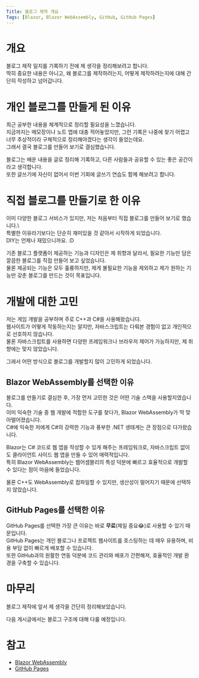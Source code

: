 ```yaml
---
Title: 블로그 제작 개요
Tags: [Blazor, Blazor WebAssembly, GitHub, GitHub Pages]
---
```


# 개요

블로그 제작 일지를 기록하기 전에 제 생각을 정리해보려고 합니다.\
딱히 중요한 내용은 아니고, 왜 블로그를 제작하려는지, 어떻게 제작하려는지에 대해 간단히 작성하고 넘어갑니다.

# 개인 블로그를 만들게 된 이유

최근 공부한 내용을 체계적으로 정리할 필요성을 느꼈습니다.\
지금까지는 메모장이나 노트 앱에 대충 적어놓았지만, 그런 기록은 나중에 찾기 어렵고 너무 추상적이라 구체적으로 정리해야겠다는 생각이 들었는데요.\
그래서 결국 블로그를 만들어 보기로 결심했습니다.

블로그는 배운 내용을 글로 정리해 기록하고, 다른 사람들과 공유할 수 있는 좋은 공간이라고 생각합니다.\
또한 글쓰기에 자신이 없어서 이번 기회에 글쓰기 연습도 함께 해보려고 합니다.

# 직접 블로그를 만들기로 한 이유

이미 다양한 블로그 서비스가 있지만, 저는 처음부터 직접 블로그를 만들어 보기로 했습니다.\  
특별한 이유라기보다는 단순히 재미있을 것 같아서 시작하게 되었습니다.\
DIY는 언제나 재밌으니까요. :D

기존 블로그 플랫폼이 제공하는 기능과 디자인은 제 취향과 달라서, 필요한 기능만 담은 깔끔한 블로그를 직접 만들어 보고 싶었습니다.\
물론 제공되는 기능은 모두 훌륭하지만, 제게 불필요한 기능을 제외하고 제가 원하는 기능만 갖춘 블로그를 만드는 것이 목표입니다.

# 개발에 대한 고민

저는 게임 개발을 공부하며 주로 C++과 C#을 사용해왔습니다.\
웹사이트가 어떻게 작동하는지는 알지만, 자바스크립트는 다뤄본 경험이 없고 개인적으로 선호하지 않습니다.\
물론 자바스크립트를 사용하면 다양한 프레임워크나 브라우저 제어가 가능하지만, 제 취향에는 맞지 않았습니다.

그래서 어떤 방식으로 블로그를 개발할지 많이 고민하게 되었습니다.

## Blazor WebAssembly를 선택한 이유

블로그를 만들기로 결심한 후, 가장 먼저 고민한 것은 어떤 기술 스택을 사용할지였습니다.\
이미 익숙한 기술 중 웹 개발에 적합한 도구를 찾다가, Blazor WebAssembly가 딱 맞아떨어졌습니다.\
C#에 익숙한 저에게 C#의 강력한 기능과 풍부한 .NET 생태계는 큰 장점으로 다가왔습니다.

Blazor는 C# 코드로 웹 앱을 작성할 수 있게 해주는 프레임워크로, 자바스크립트 없이도 클라이언트 사이드 웹 앱을 만들 수 있어 매력적입니다.\
특히 Blazor WebAssembly는 웹어셈블리의 특성 덕분에 빠르고 효율적으로 개발할 수 있다는 점이 마음에 들었습니다.

물론 C++도 WebAssembly로 컴파일할 수 있지만, 생산성이 떨어지기 때문에 선택하지 않았습니다.

## GitHub Pages를 선택한 이유

GitHub Pages를 선택한 가장 큰 이유는 바로 **무료**(제일 중요😂)로 사용할 수 있기 때문입니다.\
GitHub Pages는 개인 블로그나 프로젝트 웹사이트를 호스팅하는 데 매우 유용하며, 비용 부담 없이 빠르게 배포할 수 있습니다.\
또한 GitHub과의 원활한 연동 덕분에 코드 관리와 배포가 간편해져, 효율적인 개발 환경을 구축할 수 있습니다.

# 마무리

블로그 제작에 앞서 제 생각을 간단히 정리해보았습니다.

다음 게시글에서는 블로그 구조에 대해 다룰 예정입니다.

# 참고

-   [Blazor WebAssembly](https://dotnet.microsoft.com/ko-kr/apps/aspnet/web-apps/blazor)
-   [GitHub Pages](https://pages.github.com)
